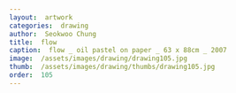 ```yaml
---
layout:  artwork
categories:  drawing
author:  Seokwoo Chung
title:  flow
caption:  flow _ oil pastel on paper _ 63 x 88cm _ 2007
image:  /assets/images/drawing/drawing105.jpg
thumb:  /assets/images/drawing/thumbs/drawing105.jpg
order:  105
---
```

